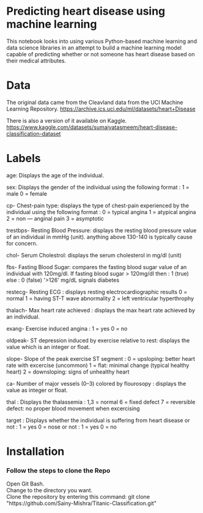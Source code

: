 # Predicting heart disease using machine learning
This notebook looks into using various Python-based machine learning and data science libraries in an attempt to build a machine learning model capable of predicting whether or not someone has heart disease based on their medical attributes.

# Data
The original data came from the Cleavland data from the UCI Machine Learning Repository. https://archive.ics.uci.edu/ml/datasets/heart+Disease

There is also a version of it available on Kaggle. https://www.kaggle.com/datasets/sumaiyatasmeem/heart-disease-classification-dataset

# Labels
age: Displays the age of the individual.

sex: Displays the gender of the individual using the following format : 1 = male 0 = female

cp- Chest-pain type: displays the type of chest-pain experienced by the individual using the following format : 0 = typical angina 1 = atypical angina 2 = non — anginal pain 3 = asymptotic

trestbps- Resting Blood Pressure: displays the resting blood pressure value of an individual in mmHg (unit). anything above 130-140 is typically cause for concern.

chol- Serum Cholestrol: displays the serum cholesterol in mg/dl (unit)

fbs- Fasting Blood Sugar: compares the fasting blood sugar value of an individual with 120mg/dl. If fasting blood sugar > 120mg/dl then : 1 (true) else : 0 (false) '>126' mg/dL signals diabetes

restecg- Resting ECG : displays resting electrocardiographic results 0 = normal 1 = having ST-T wave abnormality 2 = left ventricular hyperthrophy

thalach- Max heart rate achieved : displays the max heart rate achieved by an individual.

exang- Exercise induced angina : 1 = yes 0 = no

oldpeak- ST depression induced by exercise relative to rest: displays the value which is an integer or float.

slope- Slope of the peak exercise ST segment : 0 = upsloping: better heart rate with excercise (uncommon) 1 = flat: minimal change (typical healthy heart) 2 = downsloping: signs of unhealthy heart

ca- Number of major vessels (0–3) colored by flourosopy : displays the value as integer or float.

thal : Displays the thalassemia : 1,3 = normal 6 = fixed defect 7 = reversible defect: no proper blood movement when excercising

target : Displays whether the individual is suffering from heart disease or not : 1 = yes 0 = nose or not : 1 = yes 0 = no

# Installation
<h3> Follow the steps to clone the Repo</h3>
Open Git Bash.<br>
Change to the directory you want.<br>
Clone the repository by entering this command: git clone "https://github.com/Sainy-Mishra/Titanic-Classification.git"
